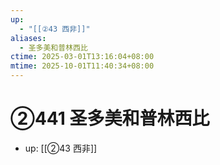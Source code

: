 ```yaml
---
up:
  - "[[②43 西非]]"
aliases:
  - 圣多美和普林西比
ctime: 2025-03-01T13:16:04+08:00
mtime: 2025-10-01T11:40:34+08:00
---
```


# ②441 圣多美和普林西比

- up: [[②43 西非]]

